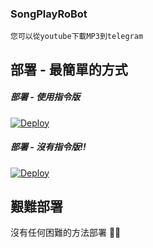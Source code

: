 ### SongPlayRoBot
```
您可以從youtube下載MP3到telegram
```

## 部署 - 最簡單的方式
##### 部署 - 使用指令版

[![Deploy](https://www.herokucdn.com/deploy/button.svg)](https://heroku.com/deploy?template=https://github.com/makubex2010/SongPlayRoBot/tree/main)

##### 部署 - 沒有指令版!!
[![Deploy](https://www.herokucdn.com/deploy/button.svg)](https://heroku.com/deploy?template=https://github.com/shamilhabeebnelli/song-bot/tree/Without-CMD)

## 艱難部署
沒有任何困難的方法部署 🤗🤣
